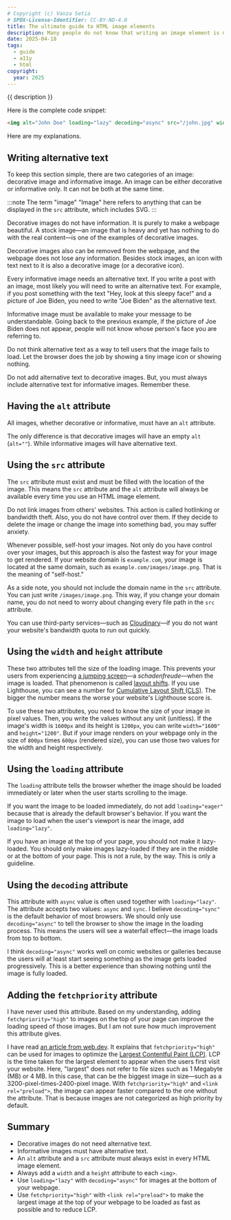 ```yaml
---
# Copyright (c) Vanza Setia
# SPDX-License-Identifier: CC-BY-ND-4.0
title: The ultimate guide to HTML image elements
description: Many people do not know that writing an image element is more than just using an `alt` attribute and a `src` attribute. There are other attributes that enhance the images progressively.
date: 2025-04-18
tags:
  - guide
  - a11y
  - html
copyright:
  year: 2025
---
```


{{ description }}

Here is the complete code snippet:

```html
<img alt="John Doe" loading="lazy" decoding="async" src="/john.jpg" width="768" height="1024" fetchpriority="low">
```

Here are my explanations.

## Writing alternative text

To keep this section simple, there are two categories of an image: decorative image and informative image. An image can be either decorative or informative only. It can not be both at the same time.

:::note The term "image"
"Image" here refers to anything that can be displayed in the `src` attribute, which includes SVG.
:::

Decorative images do not have information. It is purely to make a webpage beautiful. A stock image—an image that is heavy and yet has nothing to do with the real content—is one of the examples of decorative images.

Decorative images also can be removed from the webpage, and the webpage does not lose any information. Besides stock images, an icon with text next to it is also a decorative image (or a decorative icon).

Every informative image needs an alternative text. If you write a post with an image, most likely you will need to write an alternative text. For example, if you post something with the text "Hey, look at this sleepy face!" and a picture of Joe Biden, you need to write "Joe Biden" as the alternative text.

Informative image must be available to make your message to be understandable. Going back to the previous example, if the picture of Joe Biden does not appear, people will not know whose person's face you are referring to.

Do not think alternative text as a way to tell users that the image fails to load. Let the browser does the job by showing a tiny image icon or showing nothing.

Do not add alternative text to decorative images. But, you must always include alternative text for informative images. Remember these.

## Having the `alt` attribute

All images, whether decorative or informative, must have an `alt` attribute.

The only difference is that decorative images will have an empty `alt` (`alt=""`). While informative images will have alternative text.

## Using the `src` attribute

The `src` attribute must exist and must be filled with the location of the image. This means the `src` attribute and the `alt` attribute will always be available every time you use an HTML image element.

Do not link images from others' websites. This action is called hotlinking or bandwidth theft. Also, you do not have control over them. If they decide to delete the image or change the image into something bad, you may suffer anxiety.

Whenever possible, self-host your images. Not only do you have control over your images, but this approach is also the fastest way for your image to get rendered. If your website domain is `example.com`, your image is located at the same domain, such as `example.com/images/image.png`. That is the meaning of "self-host."

As a side note, you should not include the domain name in the `src` attribute. You can just write `/images/image.png`. This way, if you change your domain name, you do not need to worry about changing every file path in the `src` attribute.

You can use third-party services—such as [Cloudinary](https://cloudinary.com/)—if you do not want your website's bandwidth quota to run out quickly.

## Using the `width` and `height` attribute

These two attributes tell the size of the loading image. This prevents your users from experiencing [a jumping screen](https://web.dev/static/articles/cls/video/web-dev-assets/layout-instability-api/layout-instability2.webm)—a *schadenfreude*—when the image is loaded. That phenomenon is called [layout shifts](https://web.dev/articles/optimize-cls). If you use Lighthouse, you can see a number for [Cumulative Layout Shift (CLS)](https://web.dev/articles/cls). The bigger the number means the worse your website's Lighthouse score is.

To use these two attributes, you need to know the size of your image in pixel values. Then, you write the values without any unit (unitless). If the image's width is `1600px` and its height is `1200px`, you can write `width="1600"` and `height="1200"`. But if your image renders on your webpage only in the size of `800px` times `600px` (rendered size), you can use those two values for the width and height respectively.

## Using the `loading` attribute

The `loading` attribute tells the browser whether the image should be loaded immediately or later when the user starts scrolling to the image.

If you want the image to be loaded immediately, do not add `loading="eager"` because that is already the default browser's behavior. If you want the image to load when the user's viewport is near the image, add `loading="lazy"`.

If you have an image at the top of your page, you should not make it lazy-loaded. You should only make images lazy-loaded if they are in the middle or at the bottom of your page. This is not a rule, by the way. This is only a guideline.

## Using the `decoding` attribute

This attribute with `async` value is often used together with `loading="lazy"`. The attribute accepts two values: `async` and `sync`. I believe `decoding="sync"` is the default behavior of most browsers. We should only use `decoding="async"` to tell the browser to show the image in the loading process. This means the users will see a waterfall effect—the image loads from top to bottom.

I think `decoding="async"` works well on comic websites or galleries because the users will at least start seeing something as the image gets loaded progressively. This is a better experience than showing nothing until the image is fully loaded.

## Adding the `fetchpriority` attribute

I have never used this attribute. Based on my understanding, adding `fetchpriority="high"` to images on the top of your page can improve the loading speed of those images. But I am not sure how much improvement this attribute gives.

I have read [an article from web.dev](https://web.dev/articles/fetch-priority). It explains that `fetchpriority="high"` can be used for images to optimize the [Largest Contentful Paint (LCP)](https://web.dev/articles/optimize-lcp). LCP is the time taken for the largest element to appear when the users first visit your website. Here, "largest" does not refer to file sizes such as 1 Megabyte (MB) or 4 MB. In this case, that can be the biggest image in size—such as a 3200-pixel-times-2400-pixel image. With `fetchpriority="high"` and `<link rel="preload">`, the image can appear faster compared to the one without the attribute. That is because images are not categorized as high priority by default.

## Summary

- Decorative images do not need alternative text.
- Informative images must have alternative text.
- An `alt` attribute and a `src` attribute must always exist in every HTML image element.
- Always add a `width` and a `height` attribute to each `<img>`.
- Use `loading="lazy"` with `decoding="async"` for images at the bottom of your webpage.
- Use `fetchpriority="high"` with `<link rel="preload">` to make the largest image at the top of your webpage to be loaded as fast as possible and to reduce LCP.
